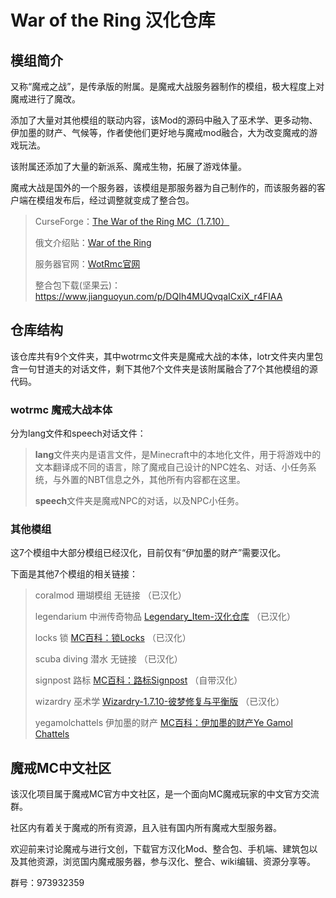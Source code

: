 # War of the Ring 汉化仓库
## 模组简介
又称“魔戒之战”，是传承版的附属。是魔戒大战服务器制作的模组，极大程度上对魔戒进行了魔改。

添加了大量对其他模组的联动内容，该Mod的源码中融入了巫术学、更多动物、伊加墨的财产、气候等，作者使他们更好地与魔戒mod融合，大为改变魔戒的游戏玩法。

该附属还添加了大量的新派系、魔戒生物，拓展了游戏体量。

魔戒大战是国外的一个服务器，该模组是那服务器为自己制作的，而该服务器的客户端在模组发布后，经过调整就变成了整合包。

>CurseForge：[The War of the Ring MC（1.7.10）](https://www.curseforge.com/minecraft/mc-mods/war-of-the-ring-mc)
>
>俄文介绍贴：[War of the Ring](https://lotrminecraftmod.fandom.com/ru/wiki/%D0%A1%D0%B5%D1%80%D0%B2%D0%B5%D1%80%D0%B0/War_of_the_Ring)
>
>服务器官网：[WotRmc官网](https://www.wotrmc.com/)
>
>整合包下载(坚果云)：https://www.jianguoyun.com/p/DQIh4MUQvqaICxiX_r4FIAA

## 仓库结构
该仓库共有9个文件夹，其中wotrmc文件夹是魔戒大战的本体，lotr文件夹内里包含一句甘道夫的对话文件，剩下其他7个文件夹是该附属融合了7个其他模组的源代码。

### wotrmc 魔戒大战本体
分为lang文件和speech对话文件：

>**lang**文件夹内是语言文件，是Minecraft中的本地化文件，用于将游戏中的文本翻译成不同的语言，除了魔戒自己设计的NPC姓名、对话、小任务系统，与外置的NBT信息之外，其他所有内容都在这里。
>
>**speech**文件夹是魔戒NPC的对话，以及NPC小任务。

### 其他模组
这7个模组中大部分模组已经汉化，目前仅有“伊加墨的财产”需要汉化。

下面是其他7个模组的相关链接：

>coralmod 珊瑚模组 无链接 （已汉化）
>
>legendarium 中洲传奇物品 [Legendary_Item-汉化仓库](https://github.com/ArchiDreamZ/Legendary_Item-Chinese_localization) （已汉化）
>
>locks 锁 [MC百科：锁Locks](https://www.mcmod.cn/class/1846.html) （已汉化）
>
>scuba diving 潜水 无链接 （已汉化）
>
>signpost 路标 [MC百科：路标Signpost](https://www.mcmod.cn/class/1934.html) （自带汉化）
>
>wizardry 巫术学 [Wizardry-1.7.10-彼梦修复与平衡版](https://github.com/ArchiDreamZ/Wizardry-1.7.10-Fixed_and_Balanced) （已汉化）
>
>
>yegamolchattels 伊加墨的财产 [MC百科：伊加墨的财产Ye Gamol Chattels](https://www.mcmod.cn/class/605.html)


## 魔戒MC中文社区
该汉化项目属于魔戒MC官方中文社区，是一个面向MC魔戒玩家的中文官方交流群。

社区内有着关于魔戒的所有资源，且入驻有国内所有魔戒大型服务器。

欢迎前来讨论魔戒与进行文创，下载官方汉化Mod、整合包、手机端、建筑包以及其他资源，浏览国内魔戒服务器，参与汉化、整合、wiki编辑、资源分享等。

群号：973932359
